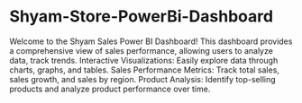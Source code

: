 # Shyam-Store-PowerBi-Dashboard
Welcome to the Shyam Sales Power BI Dashboard! This dashboard provides a comprehensive view of sales performance, allowing users to analyze data, track trends.
Interactive Visualizations: Easily explore data through charts, graphs, and tables.
Sales Performance Metrics: Track total sales, sales growth, and sales by region.
Product Analysis: Identify top-selling products and analyze product performance over time.

